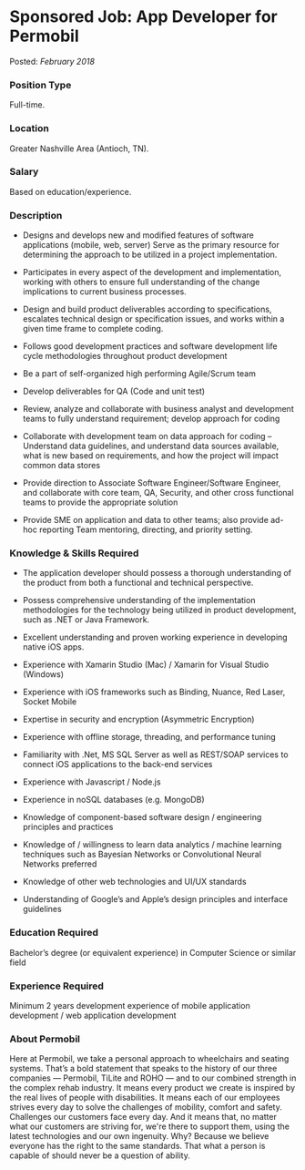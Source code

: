 # Sponsored Job: App Developer for Permobil

Posted: _February 2018_

### Position Type

Full-time.

### Location

Greater Nashville Area (Antioch, TN).

### Salary

Based on education/experience.


### Description

- Designs and develops new and modified features of software applications (mobile, web, server)
Serve as the primary resource for determining the approach to be utilized in a project implementation.

- Participates in every aspect of the development and implementation, working with others to ensure full understanding of the change implications to current business processes.

- Design and build product deliverables according to specifications, escalates technical design or specification issues, and works within a given time frame to complete coding.

- Follows good development practices and software development life cycle methodologies throughout product development 

- Be a part of self-organized high performing Agile/Scrum team

- Develop deliverables for QA (Code and unit test)

- Review, analyze and collaborate with business analyst and development teams to fully understand requirement; develop approach for coding

- Collaborate with development team on data approach for coding – Understand data guidelines, and understand data sources available, what is new based on requirements, and how the project will impact common data stores

- Provide direction to Associate Software Engineer/Software Engineer, and collaborate with core team, QA, Security, and other cross functional teams to provide the appropriate solution

- Provide SME on application and data to other teams; also provide ad-hoc reporting Team mentoring, directing, and priority setting.

### Knowledge & Skills Required

- The application developer should possess a thorough understanding of the product from both a functional and technical perspective.

- Possess comprehensive understanding of the implementation methodologies for the technology being utilized in product development, such as .NET or Java Framework.

- Excellent understanding and proven working experience in developing native iOS apps.

- Experience with Xamarin Studio (Mac) / Xamarin for Visual Studio (Windows)

- Experience with iOS frameworks such as Binding, Nuance, Red Laser, Socket Mobile

- Expertise in security and encryption (Asymmetric Encryption)

- Experience with offline storage, threading, and performance tuning

- Familiarity with .Net, MS SQL Server as well as REST/SOAP services to connect iOS applications to the back-end services

- Experience with Javascript / Node.js

- Experience in noSQL databases (e.g. MongoDB)

- Knowledge of component-based software design / engineering principles and practices

- Knowledge of / willingness to learn data analytics / machine learning techniques such as Bayesian Networks or Convolutional Neural Networks preferred

- Knowledge of other web technologies and UI/UX standards

- Understanding of Google’s and Apple’s design principles and interface guidelines

### Education Required

Bachelor’s degree (or equivalent experience) in Computer Science or similar field

### Experience Required

Minimum 2 years development experience of mobile application development / web application development


### About Permobil

Here at Permobil, we take a personal approach to wheelchairs and
seating systems. That’s a bold statement that speaks to the history of
our three companies — Permobil, TiLite and ROHO — and to our combined
strength in the complex rehab industry. It means every product we
create is inspired by the real lives of people with disabilities. It 
means each of our employees strives every day to solve the challenges
of mobility, comfort and safety. Challenges our customers face every
day. And it means that, no matter what our customers are striving 
for, we're there to support them, using the latest technologies and
our own ingenuity. Why? Because we believe everyone has the right to
the same standards. That what a person is capable of should never be a
question of ability.
